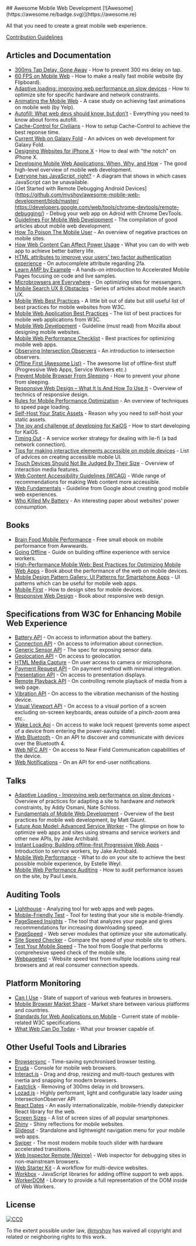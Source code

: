 <div class="github-widget" data-repo="myshov/awesome-mobile-web-development"></div>
<script async src="https://pagead2.googlesyndication.com/pagead/js/adsbygoogle.js"></script><ins class="adsbygoogle" style="display:block" data-ad-client="ca-pub-6890694312814945" data-ad-slot="5473692530" data-ad-format="auto"  data-full-width-responsive="true"></ins><script>(adsbygoogle = window.adsbygoogle || []).push({});</script>
## Awesome Mobile Web Development [![Awesome](https://awesome.re/badge.svg)](https://awesome.re)

All that you need to create a great mobile web experience.

<a href="https://github.com/myshov/awesome-mobile-web-development/blob/master/CONTRIBUTING.md">Contribution Guidelines</a>





## Articles and Documentation

- [300ms Tap Delay, Gone Away](https://developers.google.com/web/updates/2013/12/300ms-tap-delay-gone-away) - How to prevent 300 ms delay on tap.
- [60 FPS on Mobile Web](http://engineering.flipboard.com/2015/02/mobile-web) - How to make a really fast mobile website (by Flipboard).
- [Adaptive loading: improving web performance on slow devices](https://web.dev/adaptive-loading-cds-2019/) - How to optimize site for specific hardware and network constraints.
- [Animating the Mobile Web](https://engineeringblog.yelp.com/2015/01/animating-the-mobile-web.html) - A case study on achieving fast animations on mobile web (by Yelp).
- [Autofill: What web devs should know, but don’t](https://cloudfour.com/thinks/autofill-what-web-devs-should-know-but-dont/) - Everything you need to know about forms autofill.
- [Cache-Control for Civilians](https://csswizardry.com/2019/03/cache-control-for-civilians/) - How to setup Cache-Control to achieve the best reponse time.
- [Current Web on Galaxy Fold](https://medium.com/samsung-internet-dev/current-web-on-galaxy-fold-ad12d7f57c26) - An advices on web development for Galaxy Fold.
- [Designing Websites for iPhone X](https://webkit.org/blog/7929/designing-websites-for-iphone-x/) - How to deal with "the notch" on iPhone X.
- [Developing Mobile Web Applications: When, Why, and How](https://www.toptal.com/android/developing-mobile-web-apps-when-why-and-how) - The good high-level overview of mobile web development.
- [Everyone has JavaScript, right?](https://kryogenix.org/code/browser/everyonehasjs.html) - A diagram that shows in which cases JavaScript can be unavailable.
- [Get Started with Remote Debugging Android Devices](https://github.com/myshov/awesome-mobile-web-development/blob/master/ https://developers.google.com/web/tools/chrome-devtools/remote-debugging/) - Debug your web app on Adroid with Chrome DevTools.
- [Guidelines For Mobile Web Development](https://www.smashingmagazine.com/guidelines-for-mobile-web-development/) - The compilation of good articles about mobile web development.
- [How To Poison The Mobile User](https://www.smashingmagazine.com/2016/10/how-to-poison-the-mobile-user/) - An overview of negative practices on mobile sites.
- [How Web Content Can Affect Power Usage](https://webkit.org/blog/8970/how-web-content-can-affect-power-usage/) - What you can do with web app to achieve better battery life.
- [HTML attributes to improve your users' two factor authentication experience](https://www.twilio.com/blog/html-attributes-two-factor-authentication-autocomplete) - On autocomplete attribute regarding 2fa.
- [Learn AMP by Example](https://ampbyexample.com) - A hands-on introduction to Accelerated Mobile Pages focusing on code and live samples.
- [Microbrowsers are Everywhere](https://24ways.org/2019/microbrowsers-are-everywhere/) - On optimizing sites for messengers.
- [Mobile Search UX 8 Obstacles](https://blog.algolia.com/mobile-search-ux-8-obstacles/) - Series of articles about mobile search UX.
- [Mobile Web Best Practices](https://www.w3.org/TR/mobile-bp/) - A little bit out of date but still useful list of best practices for mobile websites from W3C.
- [Mobile Web Application Best Practices](https://www.w3.org/TR/mwabp/) - The list of best practices for mobile web applications from W3C.
- [Mobile Web Development](https://developer.mozilla.org/en-US/docs/Web/Guide/Mobile) - Guideline (must read) from Mozilla about designing mobile websites.
- [Mobile Web Performance Checklist](https://www.oreilly.com/ideas/mobile-web-performance-checklist) - Best practices for optimizing mobile web apps.
- [Observing Intersection Observers](https://davidwalsh.name/intersection-observers) - An introduction to intersection observers.
- [Offline First (Awesome List)](https://github.com/pazguille/offline-first) - The awesome list of offline-first stuff (Progressive Web Apps, Service Workers etc.)
- [Prevent Mobile Browser From Sleeping](https://davidwalsh.name/wake-lock-shim) - How to prevent your phone from sleeping.
- [Responsive Web Design – What It Is And How To Use It](https://www.smashingmagazine.com/2011/01/guidelines-for-responsive-web-design/) - Overview of technics of responsive design.
- [Rules for Mobile Performance Optimization](https://queue.acm.org/detail.cfm?id=2510122) - An overview of techniques to speed page loading.
- [Self-Host Your Static Assets](https://csswizardry.com/2019/05/self-host-your-static-assets/) - Reason why you need to self-host your static assets.
- [The joy and challenge of developing for KaiOS](https://nolanlawson.com/2019/09/22/the-joy-and-challenge-of-developing-for-kaios/) - How to start developing for KaiOS.
- [Timing Out](https://adactio.com/journal/15122) - A service worker strategy for dealing with lie-fi (a bad network connection).
- [Tips for making interactive elements accessible on mobile devices](https://bitsofco.de/tips-for-making-interactive-elements-accessible-on-mobile-devices/) - List of advices on creating accessible mobile UI.
- [Touch Devices Should Not Be Judged By Their Size](https://css-tricks.com/touch-devices-not-judged-size/) - Overview of interaction media features.
- [Web Content Accessibility Guidelines (WCAG)](https://www.w3.org/TR/WCAG21/) - Wide range of recommendations for making Web content more accessible.
- [Web Fundamentals](https://developers.google.com/web/fundamentals/) - Guideline from Google about creating good mobile web experiences.
- [Who Killed My Battery](https://mobisocial.stanford.edu/papers/boneh-www2012.pdf) - An interesting paper about websites' power consumption.


## Books

- [Brain Food Mobile Performance](http://www.awwwards.org/brainfood-mobile-performance-vol3.pdf) - Free small ebook on mobile performance from Awwwards.
- [Going Offline](https://abookapart.com/products/going-offline) - Guide on building offline experience with service workers.
- [High-Performance Mobile Web: Best Practices for Optimizing Mobile Web Apps](https://www.amazon.com/High-Performance-Mobile-Web-Optimizing/dp/1491912553) - Book about the performance of the web on mobile devices.
- [Mobile Design Pattern Gallery: UI Patterns for Smartphone Apps](https://www.amazon.com/Mobile-Design-Pattern-Gallery-Smartphone/dp/1449363636) - UI patterns which can be useful for mobile web apps.
- [Mobile First](https://abookapart.com/products/mobile-first) - How to design sites for mobile devices.
- [Responsive Web Design](https://abookapart.com/products/responsive-web-design) - Book about responsive web design.


## Specifications from W3C for Enhancing Mobile Web Experience

- [Battery API](https://www.w3.org/TR/battery-status/) - On access to information about the battery.
- [Connection API](http://wicg.github.io/netinfo/) - On access to information about connection.
- [Generic Sensor API](https://www.w3.org/TR/generic-sensor/) - The spec for exposing sensor data.
- [Geolocation API](https://www.w3.org/TR/geolocation-API/) - On access to geolocation.
- [HTML Media Capture](https://www.w3.org/TR/html-media-capture/) - On user access to camera or microphone.
- [Payment Request API](https://www.w3.org/TR/payment-request/) - On payment method with minimal integration.
- [Presentation API](https://www.w3.org/TR/presentation-api/) - On access to presentation displays.
- [Remote Playback API](https://www.w3.org/TR/remote-playback/) - On controlling remote playback of media from a web page.
- [Vibration API](https://www.w3.org/TR/vibration/) - On access to the vibration mechanism of the hosting device.
- [Visual Viewport API](https://wicg.github.io/visual-viewport/) - On access to a visual portion of a screen excluding on-screen keyboards, areas outside of a pinch-zoom area etc..
- [Wake Lock Api](https://www.w3.org/TR/wake-lock/) - On access to wake lock request (prevents some aspect of a device from entering the power-saving state).
- [Web Bluetooth](https://webbluetoothcg.github.io/web-bluetooth/) - On an API to discover and communicate with devices over the Bluetooth 4.
- [Web NFC API](https://w3c.github.io/web-nfc/) - On access to Near Field Communication capabilities of the device.
- [Web Notifications](https://www.w3.org/TR/notifications/) - On an API for end-user notifications.


## Talks

- [Adaptive Loading - Improving web performance on slow devices](https://www.youtube.com/watch?v=puUPpVrIRkc&feature=emb_title) - Overview of practices for adapting a site to hardware and network constraints, by Addy Osmani, Nate Schloss.
- [Fundamentals of Mobile Web Development](https://www.youtube.com/watch?v=z6dg_V22wV0) - Overview of the best practices for mobile web development, by Matt Gaunt.
- [Future App Model: Advanced Service Worker](https://www.youtube.com/watch?v=J2dOTKBoTL4) - The glimpse on how to optimize web apps and sites using streams and service workers and other new APIs, by Jake Archibald.
- [Instant Loading: Building offline-first Progressive Web Apps](https://www.youtube.com/watch?v=cmGr0RszHc8) - Introduction to service workers, by Jake Archibald.
- [Mobile Web Performance](https://www.youtube.com/watch?v=_y5IzI_tpTw) - What to do on your site to achieve the best possible mobile experience, by Estelle Weyl.
- [Mobile Web Performance Auditing](https://www.youtube.com/watch?v=WrA85a4ZIaM) - How to audit performance issues on the site, by Paul Lewis.


## Auditing Tools

- [Lighthouse](https://github.com/GoogleChrome/lighthouse) - Analyzing tool for web apps and web pages.
- [Mobile-Friendly Test](https://search.google.com/test/mobile-friendly) - Tool for testing that your site is mobile-friendly.
- [PageSpeed Insights](https://developers.google.com/speed/pagespeed/insights) - The tool that analyzes your page and gives recommendations for increasing downloading speed.
- [PageSpeed](https://www.modpagespeed.com) - Web server modules that optimize your site automatically.
- [Site Speed Checker](https://www.thinkwithgoogle.com/feature/mobile) - Compare the speed of your mobile site to others.
- [Test Your Mobile Speed](https://testmysite.withgoogle.com/intl/en-gb) - The tool from Google that performs comprehesive speed check of the mobile site.
- [Webpagetest](https://webpagetest.org) - Website speed test from multiple locations using real browsers and at real consumer connection speeds.


## Platform Monitoring

- [Can I Use](https://caniuse.com) - State of support of various web features in browsers.
- [Mobile Browser Market Share](http://gs.statcounter.com/browser-market-share/mobile) - Market share between various platforms and countries.
- [Standards for Web Applications on Mobile](https://www.w3.org/Mobile/mobile-web-app-state) - Current state of mobile-related W3C specifications.
- [What Web Can Do Today](https://whatwebcando.today) - What your browser capable of.


## Other Useful Tools and Libraries

- [Browsersync](https://browsersync.io) - Time-saving synchronised browser testing.
- [Eruda](https://github.com/liriliri/eruda) - Console for mobile web browsers.
- [Interact.js](https://github.com/taye/interact.js) - Drag and drop, resizing and multi-touch gestures with inertia and snapping for modern browsers.
- [Fastclick](https://github.com/ftlabs/fastclick) - Removing of 300ms delay in old browsers.
- [Lozad.js](https://github.com/ApoorvSaxena/lozad.js) - Highly performant, light and configurable lazy loader using IntersectionObserver API
- [React Dates](https://github.com/airbnb/react-dates) - An easily internationalizable, mobile-friendly datepicker React library for the web.
- [Screen Sizes](http://screensiz.es/phone) - A list of screen sizes of all popular smartphones.
- [Shiny](https://github.com/rikschennink/shiny) - Shiny reflections for mobile websites.
- [Slideout](https://github.com/Mango/slideout) - Standalone and lightweight navigation menu for your mobile web apps.
- [Swiper](https://github.com/nolimits4web/swiper) - The most modern mobile touch slider with hardware accelerated transitions.
- [Web Inspector Remote (Weinre)](https://www.npmjs.com/package/weinre) - Web inspector for debugging sites in non-mainstream browsers.
- [Web Starter Kit](https://github.com/google/web-starter-kit) - A workflow for multi-device websites.
- [Workbox](https://developers.google.com/web/tools/workbox/) - JavaScript libraries for adding offline support to web apps.
- [WorkerDOM](https://amphtml.wordpress.com/2018/08/21/workerdom/) - Library to provide a full representation of the DOM inside of Web Workers.

## License

[![CC0](http://mirrors.creativecommons.org/presskit/buttons/88x31/svg/cc-zero.svg)](https://creativecommons.org/publicdomain/zero/1.0/)

To the extent possible under law, [@myshov](https://github.com/myshov) has waived all copyright and related or neighboring rights to this work.